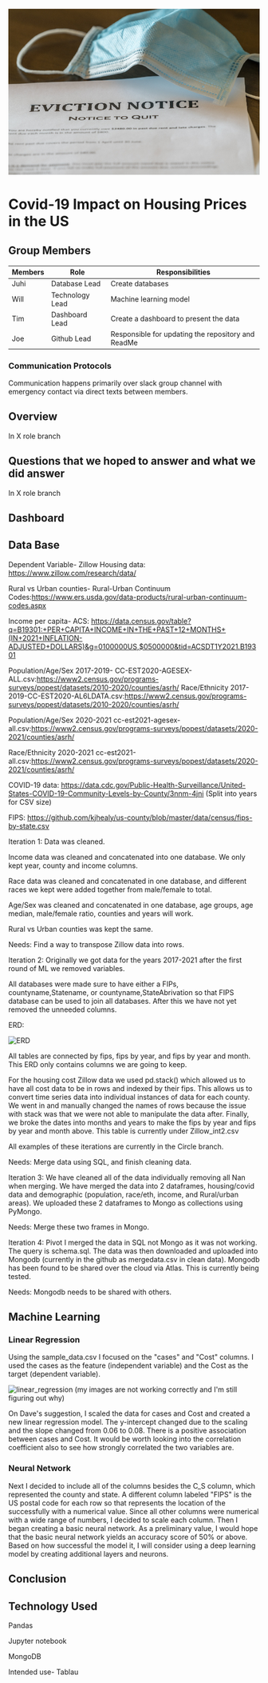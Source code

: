 ![covid-housing](https://github.com/Jrheldmann/Starfall/blob/main/Square_role/readMeResources/covid-housing.png)
# Covid-19 Impact on Housing Prices in the US
## Group Members
 Members     | Role     |    Responsibilities  |
| ------------- | ------------- | -------- |
| Juhi          | Database  Lead       | Create databases |
| Will| Technology Lead         | 	Machine learning model|
| Tim |Dashboard Lead | Create a dashboard to present the data|
| Joe| Github Lead | Responsible for updating the repository and ReadMe|

### Communication Protocols

Communication happens primarily over slack group channel with emergency contact via direct texts between members.

## Overview 
In X role branch


## Questions that we hoped to answer and what we did answer

In X role branch

## Dashboard



## Data Base
Dependent Variable- Zillow Housing data: https://www.zillow.com/research/data/

Rural vs Urban counties- Rural-Urban Continuum Codes:https://www.ers.usda.gov/data-products/rural-urban-continuum-codes.aspx

Income per capita- ACS: https://data.census.gov/table?q=B19301:+PER+CAPITA+INCOME+IN+THE+PAST+12+MONTHS+(IN+2021+INFLATION-ADJUSTED+DOLLARS)&g=0100000US,$0500000&tid=ACSDT1Y2021.B19301

Population/Age/Sex 2017-2019- CC-EST2020-AGESEX-ALL.csv:https://www2.census.gov/programs-surveys/popest/datasets/2010-2020/counties/asrh/ Race/Ethnicity 2017-2019-CC-EST2020-AL6LDATA.csv:https://www2.census.gov/programs-surveys/popest/datasets/2010-2020/counties/asrh/

Population/Age/Sex 2020-2021 cc-est2021-agesex-all.csv:https://www2.census.gov/programs-surveys/popest/datasets/2020-2021/counties/asrh/

Race/Ethnicity 2020-2021 cc-est2021-all.csv:https://www2.census.gov/programs-surveys/popest/datasets/2020-2021/counties/asrh/

COVID-19 data: https://data.cdc.gov/Public-Health-Surveillance/United-States-COVID-19-Community-Levels-by-County/3nnm-4jni (Split into years for CSV size)

FIPS: https://github.com/kjhealy/us-county/blob/master/data/census/fips-by-state.csv

Iteration 1:
Data was cleaned.

Income data was cleaned and concatenated into one database. We only kept year, county and income columns.

Race data was cleaned and concatenated in one database, and different races we kept were added together from male/female to total. 

Age/Sex was cleaned and concatenated in one database, age groups, age median, male/female ratio, counties and years will work.

Rural vs Urban counties was kept the same.


Needs: Find a way to transpose Zillow data into rows.

Iteration 2:
Originally we got data for the years 2017-2021 after the first round of ML we removed variables.

All databases were made sure to have either a FIPs, countyname,Statename, or countyname,StateAbrivation so that FIPS database can be used to join all databases. After this we have not yet removed the unneeded columns. 


ERD:

![ERD](https://user-images.githubusercontent.com/109693301/207495541-33df45d6-d182-4eb1-b512-86207fc6ce04.png)

All tables are connected by fips, fips by year, and fips by year and month. This ERD only contains columns we are going to keep.

For the housing cost Zillow data we used pd.stack() which allowed us to have all cost data to be in rows and indexed by their fips. This allows us to convert time series data into individual instances of data for each county. We went in and manually changed the names of rows because the issue with stack was that we were not able to manipulate the data after. Finally, we broke the dates into months and years to make the fips by year and fips by year and month above. This table is currently under Zillow_int2.csv

All examples of these iterations are currently in the Circle branch.

Needs: Merge data using SQL, and finish cleaning data.

Iteration 3:
We have cleaned all of the data individually removing all Nan when merging. We have merged the data into 2 dataframes, housing/covid data and demographic (population, race/eth, income, and Rural/urban areas).
We uploaded these 2 dataframes to Mongo as collections using PyMongo.

Needs: Merge these two frames in Mongo.

Iteration 4:
Pivot I merged the data in SQL not Mongo as it was not working. The query is schema.sql. The data was then downloaded and uploaded into Mongodb (currently in the github as mergedata.csv in clean data).
Mongodb has been found to be shared over the cloud via Atlas. This is currently being tested. 

Needs: Mongodb needs to be shared with others.

## Machine Learning

### Linear Regression
Using the sample_data.csv I focused on the "cases" and "Cost" columns. I used the cases as the feature (independent variable) and the Cost as the target (dependent variable). 

![linear_regression](https://user-images.githubusercontent.com/109091887/207204406-b32c8ebe-f1c7-4648-8ab8-610fdaecfeb9.png)
(my images are not working correctly and I'm still figuring out why)

On Dave's suggestion, I scaled the data for cases and Cost and created a new linear regression model. The y-intercept changed due to the scaling and the slope changed from 0.06 to 0.08. There is a positive association between cases and Cost. It would be worth looking into the correlation coefficient also to see how strongly correlated the two variables are. 


### Neural Network
Next I decided to include all of the columns besides the C_S column, which represented the county and state. A different column labeled "FIPS" is the US postal code for each row so that represents the location of the successfully with a numerical value. Since all other columns were numerical with a wide range of numbers, I decided to scale each column. Then I began creating a basic neural network. As a preliminary value, I would hope that the basic neural network yields an accuracy score of 50% or above. Based on how successful the model it, I will consider using a deep learning model by creating additional layers and neurons. 

## Conclusion

## Technology Used

Pandas

Jupyter notebook

MongoDB

Intended use- Tablau
